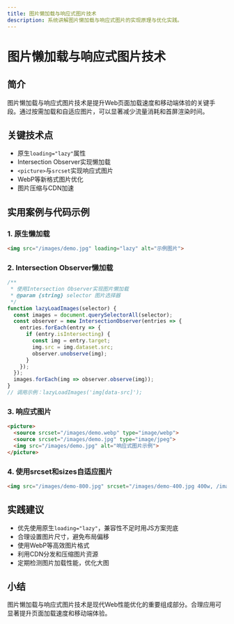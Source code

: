 ```yaml
---
title: 图片懒加载与响应式图片技术
description: 系统讲解图片懒加载与响应式图片的实现原理与优化实践。
---
```


# 图片懒加载与响应式图片技术

## 简介

图片懒加载与响应式图片技术是提升Web页面加载速度和移动端体验的关键手段。通过按需加载和自适应图片，可以显著减少流量消耗和首屏渲染时间。

## 关键技术点

- 原生`loading="lazy"`属性
- Intersection Observer实现懒加载
- `<picture>`与`srcset`实现响应式图片
- WebP等新格式图片优化
- 图片压缩与CDN加速

## 实用案例与代码示例

### 1. 原生懒加载

```html
<img src="/images/demo.jpg" loading="lazy" alt="示例图片">
```

### 2. Intersection Observer懒加载

```js
/**
 * 使用Intersection Observer实现图片懒加载
 * @param {string} selector 图片选择器
 */
function lazyLoadImages(selector) {
  const images = document.querySelectorAll(selector);
  const observer = new IntersectionObserver(entries => {
    entries.forEach(entry => {
      if (entry.isIntersecting) {
        const img = entry.target;
        img.src = img.dataset.src;
        observer.unobserve(img);
      }
    });
  });
  images.forEach(img => observer.observe(img));
}
// 调用示例：lazyLoadImages('img[data-src]');
```

### 3. 响应式图片

```html
<picture>
  <source srcset="/images/demo.webp" type="image/webp">
  <source srcset="/images/demo.jpg" type="image/jpeg">
  <img src="/images/demo.jpg" alt="响应式图片示例">
</picture>
```

### 4. 使用srcset和sizes自适应图片

```html
<img src="/images/demo-800.jpg" srcset="/images/demo-400.jpg 400w, /images/demo-800.jpg 800w" sizes="(max-width: 600px) 400px, 800px" alt="自适应图片">
```

## 实践建议

- 优先使用原生`loading="lazy"`，兼容性不足时用JS方案兜底
- 合理设置图片尺寸，避免布局偏移
- 使用WebP等高效图片格式
- 利用CDN分发和压缩图片资源
- 定期检测图片加载性能，优化大图

## 小结

图片懒加载与响应式图片技术是现代Web性能优化的重要组成部分。合理应用可显著提升页面加载速度和移动端体验。 